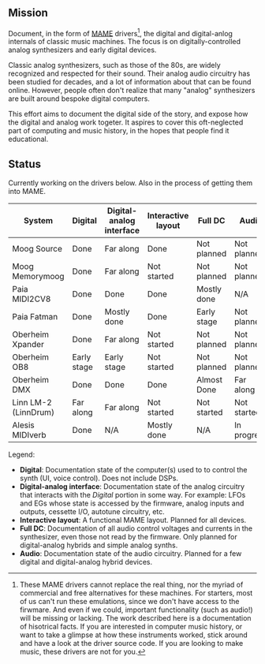 ## Mission

Document, in the form of [MAME](https://github.com/mamedev/mame) drivers[^1], the digital and
digital-anlog internals of classic music machines.
The focus is on digitally-controlled analog synthesizers and early digital devices.

Classic analog synthesizers, such as those of the 80s, are widely recognized and respected for their sound.
Their analog audio circuitry has been studied for decades, and a lot of information about that can be
found online. However, people often don't realize that many "analog" synthesizers are built around bespoke digital computers.

This effort aims to document the digital side of the story, and expose how the digital and analog work togeter.
It aspires to cover this oft-neglected part of computing and music history, in the hopes that people find it educational.

[^1]: These MAME drivers cannot replace the real thing, nor the myriad of commercial and free alternatives for these machines.
For starters, most of us can't run these emulations, since we don't have access to the firwmare.
And even if we could, important functionality (such as audio!) will be missing or lacking.
The work described here is a documentation of hisotrical facts. If you are interested in computer music history, or
want to take a glimpse at how these instruments worked, stick around and have a look at the driver source code.
If you are looking to make music, these drivers are not for you.


## Status

Currently working on the drivers below. Also in the process of getting them into MAME.

| System | Digital | Digital-analog interface | Interactive layout | Full DC | Audio | In MAME? |
|---|---|---|---|---|---|---|
| Moog Source | Done | Far along | Done | Not planned | Not planned | [Yes](https://github.com/mamedev/mame/blob/master/src/mame/moog/source.cpp) |
| Moog Memorymoog | Done | Far along | Not started | Not planned | Not planned | [Yes](https://github.com/mamedev/mame/blob/master/src/mame/moog/memorymoog.cpp) |
| Paia MIDI2CV8 | Done | Done | Done | Mostly done | N/A | No |
| Paia Fatman | Done | Mostly done | Done | Early stage | Not planned | No |
| Oberheim Xpander | Done | Far along | Not started | Not planned | Not planned | No |
| Oberheim OB8 | Early stage | Early stage | Not started | Not planned | Not planned | [Yes](https://github.com/mamedev/mame/blob/master/src/mame/oberheim/ob8.cpp) |
| Oberheim DMX | Done | Done | Done | Almost Done | Far along | [Yes](https://github.com/mamedev/mame/blob/master/src/mame/oberheim/dmx.cpp) |
| Linn LM-2 (LinnDrum) | Far along | Far along | Not started | Not started | Not started | No |
| Alesis MIDIverb | Done | N/A | Mostly done | N/A | In progress | [Yes](https://github.com/mamedev/mame/blob/master/src/mame/alesis/midiverb.cpp) |

Legend:
* **Digital**: Documentation state of the computer(s) used to to control the synth (UI, voice control). Does not include DSPs.
* **Digital-analog interface**: Documentation state of the analog circuitry that interacts with the *Digital* portion in some way. For example: LFOs and EGs whose state is accessed by the firmware, analog inputs and outputs, cessette I/O, autotune circuitry, etc.
* **Interactive layout**: A functional MAME layout. Planned for all devices.
* **Full DC**: Documentation of all audio control voltages and currents in the synthesizer, even those not read by the firmware. Only planned for digital-analog hybrids and simple analog synths.
* **Audio**: Documentation state of the audio circuitry. Planned for a few digital and digital-analog hybrid devices.
